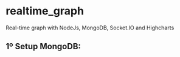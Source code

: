 # realtime_graph
Real-time graph with NodeJs, MongoDB, Socket.IO and Highcharts

## 1º Setup MongoDB:



